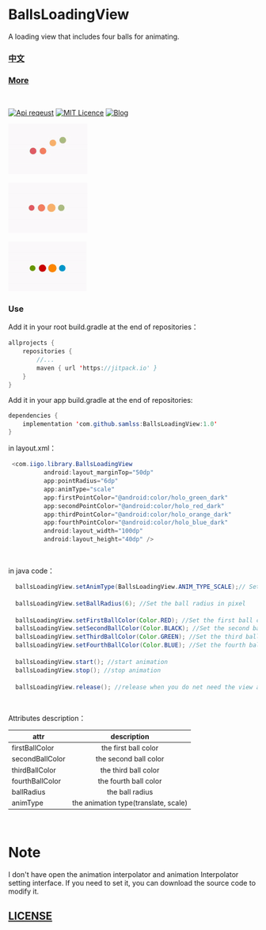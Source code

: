 # BallsLoadingView
A loading view that includes four balls for animating.

### [中文](https://github.com/samlss/BallsLoadingView/blob/master/README-ZH.md)

### [More](https://github.com/samlss/FunnyViews)

 <br/>

[![Api reqeust](https://img.shields.io/badge/api-11+-green.svg)](https://github.com/samlss/BallsLoadingView)  [![MIT Licence](https://badges.frapsoft.com/os/mit/mit.svg?v=103)](https://github.com/samlss/BallsLoadingView/blob/master/LICENSE) [![Blog](https://img.shields.io/badge/samlss-blog-orange.svg)](https://blog.csdn.net/Samlss)


![gif1](https://github.com/samlss/BallsLoadingView/blob/master/screenshots/screenshot1.gif)

![gif2](https://github.com/samlss/BallsLoadingView/blob/master/screenshots/screenshot2.gif)

![gif3](https://github.com/samlss/BallsLoadingView/blob/master/screenshots/screenshot3.gif)

### Use<br>
Add it in your root build.gradle at the end of repositories：
```java
allprojects {
    repositories {
        //...
        maven { url 'https://jitpack.io' }
    }
}
```

Add it in your app build.gradle at the end of repositories:
```java
dependencies {
    implementation 'com.github.samlss:BallsLoadingView:1.0'
}
```


in layout.xml：
```java
 <com.iigo.library.BallsLoadingView
          android:layout_marginTop="50dp"
          app:pointRadius="6dp"
          app:animType="scale"
          app:firstPointColor="@android:color/holo_green_dark"
          app:secondPointColor="@android:color/holo_red_dark"
          app:thirdPointColor="@android:color/holo_orange_dark"
          app:fourthPointColor="@android:color/holo_blue_dark"
          android:layout_width="100dp"
          android:layout_height="40dp" />

```

<br>

in java code：
```java
  ballsLoadingView.setAnimType(BallsLoadingView.ANIM_TYPE_SCALE);// Set the animation type.
  
  ballsLoadingView.setBallRadius(6); //Set the ball radius in pixel
  
  ballsLoadingView.setFirstBallColor(Color.RED); //Set the first ball color
  ballsLoadingView.setSecondBallColor(Color.BLACK); //Set the second ball color
  ballsLoadingView.setThirdBallColor(Color.GREEN); //Set the third ball color
  ballsLoadingView.setFourthBallColor(Color.BLUE); //Set the fourth ball color
  
  ballsLoadingView.start(); //start animation
  ballsLoadingView.stop(); //stop animation
  
  ballsLoadingView.release(); //release when you do net need the view anyway.
```
<br>

Attributes description：

| attr      |              description              |
| --------- | :-----------------------------------: |
| firstBallColor | the first ball color |
| secondBallColor | the second ball color |
| thirdBallColor | the third ball color |
| fourthBallColor | the fourth ball color |
| ballRadius | the ball radius |
| animType | the animation type(translate, scale) |

<br>

# Note

I don't have open the  animation interpolator and animation Interpolator setting interface. If you need to set it, you can download the source code to modify it.

## [LICENSE](https://github.com/samlss/BallsLoadingView/blob/master/LICENSE)